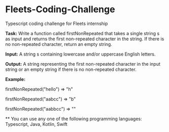 # Fleets-Coding-Challenge
Typescript coding challenge for Fleets internship

<b>Task:</b> Write a function called firstNonRepeated that takes a single string s as input and returns the first non-repeated character in the string. If there is no non-repeated character, return an empty string.

<b>Input:</b> A string s containing lowercase and/or uppercase English letters.

<b>Output:</b> A string representing the first non-repeated character in the input string or an empty string if there is no non-repeated character.

<b>Example:</b>

firstNonRepeated("hello") => "h"

firstNonRepeated("aabcc") => "b"

firstNonRepeated("aabbcc") => ""

** You can use any one of the following programming languages: Typescript, Java, Kotlin, Swift

